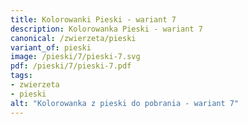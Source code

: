 ```yaml
---
title: Kolorowanki Pieski - wariant 7
description: Kolorowanka Pieski - wariant 7
canonical: /zwierzeta/pieski
variant_of: pieski
image: /pieski/7/pieski-7.svg
pdf: /pieski/7/pieski-7.pdf
tags:
- zwierzeta
- pieski
alt: "Kolorowanka z pieski do pobrania - wariant 7"
---
```


